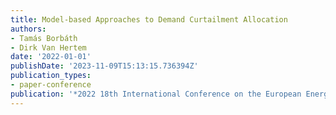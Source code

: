 ```yaml
---
title: Model-based Approaches to Demand Curtailment Allocation
authors:
- Tamás Borbáth
- Dirk Van Hertem
date: '2022-01-01'
publishDate: '2023-11-09T15:13:15.736394Z'
publication_types:
- paper-conference
publication: '*2022 18th International Conference on the European Energy Market (EEM)*'
---
```

